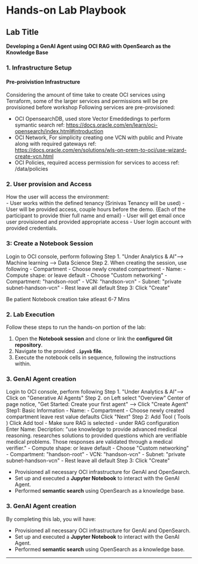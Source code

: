 # Hands-on Lab Playbook  

## Lab Title  
**Developing a GenAI Agent using OCI RAG with OpenSearch as the Knowledge Base**  

### 1. Infrastructure Setup  
#### Pre-proivistion Infrastructure
Considering the amount of time take to create OCI services using Terraform, some of the larger services and permissions will be pre provisioned before workshop
Following services are pre-provisioned: 
   - OCI OpensearchDB, used store Vector Emeddedings to perform symantic search
      ref: https://docs.oracle.com/en/learn/oci-opensearch/index.html#introduction
   - OCI Network, For simplicity creating one VCN with public and Private along with required gateways
      ref: https://docs.oracle.com/en/solutions/wls-on-prem-to-oci/use-wizard-create-vcn.html
   - OCI Policies, required access permission for services to access 
     ref: /data/policies

### 2. User provision and Access 
   How the user will access the environment:  
      - User works within the defined tenancy (Srinivas Tenancy will be used)
      - User will be provided access, couple hours before the demo.
      {Each of the participant to provide thier full name and email}
      - User will get email once user provisioned and provided appropriate access
      - User login account with provided credentials.

### 3: Create a Notebook Session  
   Login to OCI console, perform following 
   Step 1. "Under Analytics & AI"-->
                  Machine learning --> 
                     Data Science 
   Step 2. When creating the session, use following 
      - Compartment - Choose newly created compartment
      - Name: <name of your choice>
      - Compute shape: <shape of your choice> or leave default
      - Choose "Custom networking"
            -  Compartment: "handson-root" 
            -  VCN: "handson-vcn"
            -  Subnet: "private subnet-handson-vcn"
      -  Rest leave all default 
   Step 3: Click "Create"

Be patient Notebook creation take atleast 6-7 Mins

### 2. Lab Execution  

Follow these steps to run the hands-on portion of the lab:  

1. Open the **Notebook session** and clone or link the **configured Git repository**.  
2. Navigate to the provided **`.ipynb` file**.  
3. Execute the notebook cells in sequence, following the instructions within.  

### 3. GenAI Agent creation  

 Login to OCI console, perform following 
   Step 1. "Under Analytics & AI"-->
               Click on "Generative AI Agents"
   Step 2. on Left select "Overview"
      Center of page notice, 
         "Get Started: Create your first agent" --> Click "Create Agent"
      Step1: Basic Information
            - Name: <of your choice>
            - Compartment - Choose newly created compartment
            leave rest value defaults
          Click "Next"
      Step 2: Add Tool ( Tools )
          Click Add tool 
            - Make sure RAG is selected 
            - under RAG configuration 
                  Enter Name: <of your choice>
                  Decription: "use knowledge to provide advanced medical reasoning. researches solutions to provided questions which are verifiable medical problems. Those responses are validated through a medical verifier."
      - Compute shape: <shape of your choice> or leave default
      - Choose "Custom networking"
            -  Compartment: "handson-root" 
            -  VCN: "handson-vcn"
            -  Subnet: "private subnet-handson-vcn"
      -  Rest leave all default 
   Step 3: Click "Create"
- Provisioned all necessary OCI infrastructure for GenAI and OpenSearch.  
- Set up and executed a **Jupyter Notebook** to interact with the GenAI Agent.  
- Performed **semantic search** using OpenSearch as a knowledge base.  


### 3. GenAI Agent creation  

By completing this lab, you will have:  
- Provisioned all necessary OCI infrastructure for GenAI and OpenSearch.  
- Set up and executed a **Jupyter Notebook** to interact with the GenAI Agent.  
- Performed **semantic search** using OpenSearch as a knowledge base.  

---
